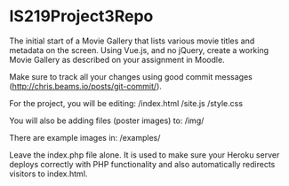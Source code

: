 # IS219Project3Repo
The initial start of a Movie Gallery that lists various movie titles and metadata on the screen. Using Vue.js, and no jQuery, create a working Movie Gallery as described on your assignment in Moodle.

Make sure to track all your changes using good commit messages (http://chris.beams.io/posts/git-commit/). 

For the project, you will be editing:
/index.html
/site.js
/style.css

You will also be adding files (poster images) to:
/img/

There are example images in:
/examples/

Leave the index.php file alone. It is used to make sure your Heroku server deploys correctly with PHP functionality and also automatically redirects visitors to index.html.